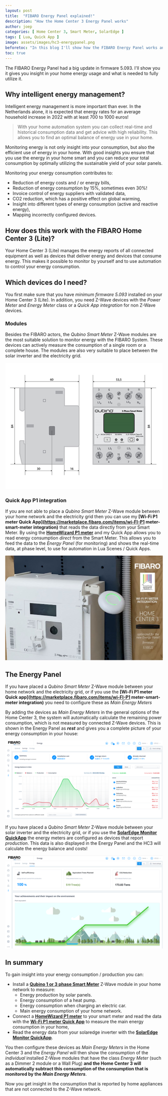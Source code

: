 ```yaml
---
layout: post
title:  "FIBARO Energy Panel explained!"
description: "How the Home Center 3 Energy Panel works"
author: joep
categories: [ Home Center 3, Smart Meter, SolarEdge ]
tags: [ Lua, Quick App ]
image: assets/images/hc3-energypanel.png
beforetoc: "In this blog I'll show how the FIBARO Energy Panel works and which devices you need to use it optimally."
toc: true
---
```


The FIBARO Energy Panel had a big update in firmware 5.093. I'll show you it gives you insight in your home energy usage and what is needed to fully utilize it.

## Why intelligent energy management?

Intelligent energy management is more important than ever. In the Netherlands alone, it is expected that energy rates for an average household increase in 2022 with at least 700 to 1000 euros!

> With your home automation system you can collect real-time and historical consumption data and get advice with high reliability. This allows you to find an optimal balance of energy use in your home.

Monitoring energy is not only insight into your consumption, but also the efficient use of energy in your home. With good insights you ensure that you use the energy in your home smart and you can reduce your total consumption by optimally utilizing the sustainable yield of your solar panels.

Monitoring your energy consumption contributes to:

- Reduction of energy costs and / or energy bills,
- Reduction of energy consumption by 15%, sometimes even 30%!
- Invoice control of energy suppliers with validated data,
- CO2 reduction, which has a positive effect on global warming,
- Insight into different types of energy consumption (active and reactive energy),
- Mapping incorrectly configured devices.

## How does this work with the FIBARO Home Center 3 (Lite)?

Your Home Center 3 (Lite) manages the energy reports of all connected equipment as well as devices that deliver energy and devices that consume energy. This makes it possible to monitor by yourself and to use automation to control your energy consumption.

## Which devices do I need?

You first make sure that you have *minimum firmware 5.093* installed on your Home Center 3 (Lite). In addition, you need Z-Wave devices with the *Power Meter* and *Energy Meter* class or a *Quick App integration* for non Z-Wave devices.

### Modules

Besides the FIBARO actors, the *Qubino Smart Meter* Z-Wave modules are the most suitable solution to monitor energy with the FIBARO System. These devices can actively measure the consumption of a single room or a complete house. The modules are also very suitable to place between the solar inverter and the electricity grid.

<p align="center"><img src="../assets/images/hc3-energypanel1.png" /></p>

### Quick App P1 integration

If you are not able to place a *Qubino Smart Meter* Z-Wave module between your home network and the electricity grid then you can use my  **[Wi-Fi P1 meter Quick App](https://marketplace.fibaro.com/items/wi-FI-P1 meter-smart-meter integration)** that reads the data directly from your Smart Meter. By using the **[HomeWizard P1 meter](https://www.homeewizard.nl/homewizard-wi-fi-p1-meter)** and my Quick App allows you to read energy consumption *direct* from the Smart Meter. This allows you to feed the data to the *Energy Panel* (for monitoring) and shows the real-time data, at phase level, to use for automation in Lua Scenes / Quick Apps.

![hc3-energypanel2](../assets/images/hc3-energypanel2.png)

## The Energy Panel

If you have placed a *Qubino Smart Meter* Z-Wave module between your home network and the electricity grid, or if you use the **[Wi-Fi P1 meter Quick app](https://marketplace.fibaro.com/items/wi-FI-P1 meter-smart-meter integration)** you need to configure these as *Main Energy Meters*

By adding the devices as *Main Energy Meters* in the general options of the Home Center 3, the system will automatically calculate the remaining power consumption, which is not measured by connected Z-Wave devices. This is shown in the Energy Panel as ***rest*** and gives you a complete picture of your energy consumption in your house:

![hc3-energypanel3](../assets/images/hc3-energypanel3.png)

If you have placed a *Qubino Smart Meter* Z-Wave module between your solar inverter and the electricity grid, or if you use the **[SolarEdge Monitor QuickApp](https://marketplace.fibaro.com/items/solaredge-monitor)** the energy meters are configured as devices that report *production*. This data is also displayed in the Energy Panel and the HC3 will calculate the energy balance and costs!

![hc3-energypanel4](../assets/images/hc3-energypanel4.png)

## In summary

To gain insight into your energy consumption / production you can:

- Install a **[Qubino 1 or 3 phase Smart Meter](https://qubino.com/products/3-phase-smart-meter/)** Z-Wave module in your home network to measure:
    - Energy production by solar panels.
    - Energy consumption of a heat pump.
    - Energy consumption when charging an electric car.
    - Main energy consumption of your home network.
- Connect a **[HomeWizard P1 meter](https://www.homewizard.nl/homewizard-wi-fi-p1-meter)** to your smart meter and read the data with the **[Wi-Fi P1 meter Quick App](https://marketplace.fibaro.com/items/wi-fi-p1-meter-smart-meter-integration)** to measure the main energy consumption in your home,
- Read the energy data from your solaredge inverter with the **[SolarEdge Monitor QuickApp](https://marketplace.fibaro.com/items/solaredge-monitor)**.

You then configure these devices as *Main Energy Meters* in the Home Center 3 and the *Energy Panel* will then show the consumption of the *individual* installed Z-Wave modules that have the class *Energy Meter* (such as a Dimmer 2 module or a Wall Plug) **and the Home Center 3 will automatically subtract this consumption of the consumption that is monitored by the *Main Energy Meters***.

Now you get insight in the consumption that is reported by home appliances that are not connected to the Z-Wave network.